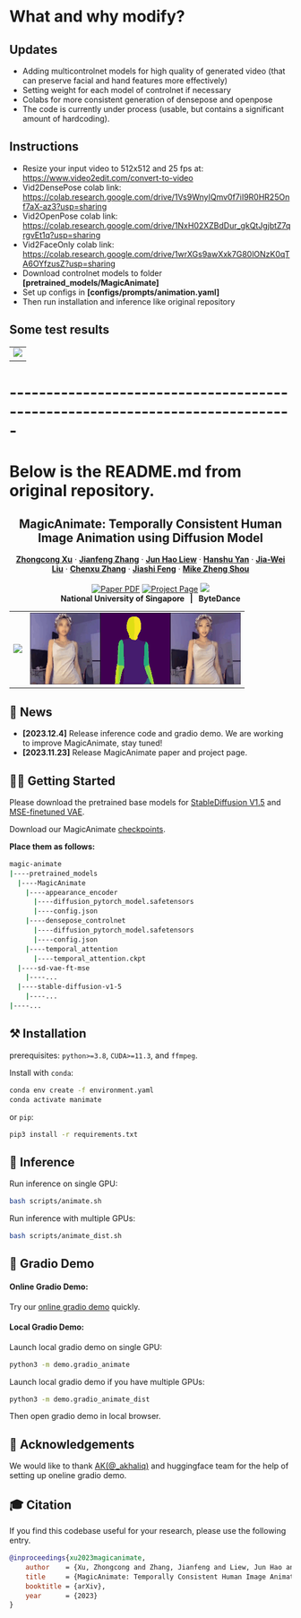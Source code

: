 <!-- # magic-edit.github.io -->
# What and why modify?
## Updates
- Adding multicontrolnet models for high quality of generated video (that can preserve facial and hand features more effectively)
- Setting weight for each model of controlnet if necessary
- Colabs for more consistent generation of densepose and openpose
- The code is currently under process (usable, but contains a significant amount of hardcoding).
## Instructions
- Resize your input video to 512x512 and 25 fps at: https://www.video2edit.com/convert-to-video
- Vid2DensePose colab link: https://colab.research.google.com/drive/1Vs9WnyIQmv0f7iI9R0HR25Onf7aX-az3?usp=sharing
- Vid2OpenPose colab link: https://colab.research.google.com/drive/1NxH02XZBdDur_gkQtJgjbtZ7qrgvEt1q?usp=sharing
- Vid2FaceOnly colab link: https://colab.research.google.com/drive/1wrXGs9awXxk7G80lONzK0qTA6OYfzusZ?usp=sharing
- Download controlnet models to folder **[pretrained_models/MagicAnimate]**
- Set up configs in **[configs/prompts/animation.yaml]**
- Then run installation and inference like original repository

## Some test results
<table align="center">
  <tr>
  <td>
    <img src="assets/teaser/densepose0875_openposeface_0125 (copy).gif">
  </td>
  </tr>
</table>

# -----------------------------------------------------------------------------

# Below is the README.md from original repository.
<p align="center">

  <h2 align="center">MagicAnimate: Temporally Consistent Human Image Animation using Diffusion Model</h2>
  <p align="center">
    <a href="https://scholar.google.com/citations?user=-4iADzMAAAAJ&hl=en"><strong>Zhongcong Xu</strong></a>
    ·
    <a href="http://jeff95.me/"><strong>Jianfeng Zhang</strong></a>
    ·
    <a href="https://scholar.google.com.sg/citations?user=8gm-CYYAAAAJ&hl=en"><strong>Jun Hao Liew</strong></a>
    ·
    <a href="https://hanshuyan.github.io/"><strong>Hanshu Yan</strong></a>
    ·
    <a href="https://scholar.google.com/citations?user=stQQf7wAAAAJ&hl=en"><strong>Jia-Wei Liu</strong></a>
    ·
    <a href="https://zhangchenxu528.github.io/"><strong>Chenxu Zhang</strong></a>
    ·
    <a href="https://sites.google.com/site/jshfeng/home"><strong>Jiashi Feng</strong></a>
    ·
    <a href="https://sites.google.com/view/showlab"><strong>Mike Zheng Shou</strong></a>
    <br>
    <br>
        <a href="https://arxiv.org/abs/2311.16498"><img src='https://img.shields.io/badge/arXiv-MagicAnimate-red' alt='Paper PDF'></a>
        <a href='https://showlab.github.io/magicanimate'><img src='https://img.shields.io/badge/Project_Page-MagicAnimate-green' alt='Project Page'></a>
        <a href='https://huggingface.co/spaces/zcxu-eric/magicanimate'><img src='https://img.shields.io/badge/%F0%9F%A4%97%20Hugging%20Face-Spaces-blue'></a>
    <br>
    <b>National University of Singapore &nbsp; | &nbsp;  ByteDance</b>
  </p>
  
  <table align="center">
    <tr>
    <td>
      <img src="assets/teaser/t4.gif">
    </td>
    <td>
      <img src="assets/teaser/t2.gif">
    </td>
    </tr>
  </table>

## 📢 News
* **[2023.12.4]** Release inference code and gradio demo. We are working to improve MagicAnimate, stay tuned!
* **[2023.11.23]** Release MagicAnimate paper and project page.

## 🏃‍♂️ Getting Started
Please download the pretrained base models for [StableDiffusion V1.5](https://huggingface.co/runwayml/stable-diffusion-v1-5) and [MSE-finetuned VAE](https://huggingface.co/stabilityai/sd-vae-ft-mse).

Download our MagicAnimate [checkpoints](https://huggingface.co/zcxu-eric/MagicAnimate).

**Place them as follows:**
```bash
magic-animate
|----pretrained_models
  |----MagicAnimate
    |----appearance_encoder
      |----diffusion_pytorch_model.safetensors
      |----config.json
    |----densepose_controlnet
      |----diffusion_pytorch_model.safetensors
      |----config.json
    |----temporal_attention
      |----temporal_attention.ckpt
  |----sd-vae-ft-mse
    |----...
  |----stable-diffusion-v1-5
    |----...
|----...
```

## ⚒️ Installation
prerequisites: `python>=3.8`, `CUDA>=11.3`, and `ffmpeg`.

Install with `conda`: 
```bash
conda env create -f environment.yaml
conda activate manimate
```
or `pip`:
```bash
pip3 install -r requirements.txt
```

## 💃 Inference
Run inference on single GPU:
```bash
bash scripts/animate.sh
```
Run inference with multiple GPUs:
```bash
bash scripts/animate_dist.sh
```

## 🎨 Gradio Demo 

#### Online Gradio Demo:
Try our [online gradio demo](https://huggingface.co/spaces/zcxu-eric/magicanimate) quickly.

#### Local Gradio Demo:
Launch local gradio demo on single GPU:
```bash
python3 -m demo.gradio_animate
```
Launch local gradio demo if you have multiple GPUs:
```bash
python3 -m demo.gradio_animate_dist
```
Then open gradio demo in local browser.

## 🙏 Acknowledgements
We would like to thank [AK(@_akhaliq)](https://twitter.com/_akhaliq?lang=en) and huggingface team for the help of setting up oneline gradio demo.

## 🎓 Citation
If you find this codebase useful for your research, please use the following entry.
```BibTeX
@inproceedings{xu2023magicanimate,
    author    = {Xu, Zhongcong and Zhang, Jianfeng and Liew, Jun Hao and Yan, Hanshu and Liu, Jia-Wei and Zhang, Chenxu and Feng, Jiashi and Shou, Mike Zheng},
    title     = {MagicAnimate: Temporally Consistent Human Image Animation using Diffusion Model},
    booktitle = {arXiv},
    year      = {2023}
}
```

